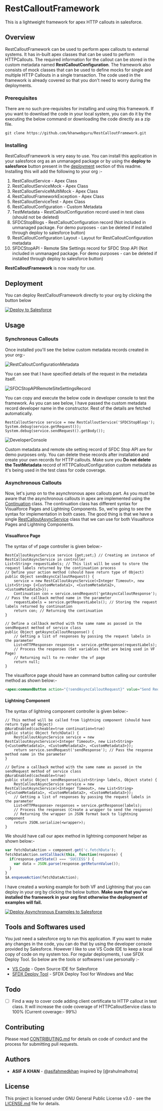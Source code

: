 # RestCalloutFramework

This is a lightweight framework for apex HTTP callouts in salesforce.

## Overview

RestCalloutFramework can be used to perform apex callouts to external systems. 
It has in-built apex classes that can be used to perform HTTPCallouts. 
The required information for the callout can be stored in the custom metadata named **RestCalloutConfiguration**.
The framework also consists of mock classes that can be used to define mocks for single
and multiple HTTP Callouts in a single transaction. The code used in the framework is already covered
so that you don't need to worry during the deployments.

### Prerequisites

There are no such pre-requisites for installing and using this framework. 
If you want to download the code in your local system, 
you can do it by the executing the below command or downloading the code directly as a zip file.

```
git clone https://github.com/khanwebguru/RestCalloutFramework.git
```

### Installing

RestCalloutFramework is very easy to use. You can install this application in your salesforce org as an unmanaged package or by using the **deploy to salesforce** button
present in the [deployment](#deployment) section of this readme. Installing this will add the following to your org :- 

1. RestCalloutService - Apex Class
2. RestCalloutServiceMock - Apex Class
3. RestCalloutServiceMultiMock - Apex Class
4. RestCalloutFrameworkException - Apex Class
5. RestCalloutServiceTest - Apex Class
6. RestCalloutConfiguration - Custom Metadata
7. TestMetadata - RestCalloutConfiguration record used in test class (should not be deleted)
8. SFDCStopBlogs - RestCalloutConfiguration record (Not included in unmanaged package. For demo purposes - can be deleted if installed through deploy to salesforce button)
9. RestCalloutConfiguration Layout - Layout for RestCalloutConfiguration metadata
10. SFDCStopAPI - Remote Site Settings record for SFDC Stop API (Not included in unmanaged package. For demo purposes - can be deleted if installed through deploy to salesforce button)

**RestCalloutFramework** is now ready for use.

## Deployment

You can deploy RestCalloutFramework directly to your org by clicking the button below

<a href="https://githubsfdeploy.herokuapp.com?owner=khanwebguru&repo=RestCalloutFramework&ref=gsdt">
  <img alt="Deploy to Salesforce"
       src="https://raw.githubusercontent.com/afawcett/githubsfdeploy/master/deploy.png">
</a>

## Usage

### Synchronous Callouts

Once installed you'll see the below custom metadata records created in your org:-

![RestCalloutConfigurationMetadata](https://github.com/khanwebguru/RestCalloutFramework/blob/main/Images/HTTPCalloutConfigurationMetadata.JPG)

You can see that I have specified details of the request in the metadata itself.

![SFDCStopAPIRemoteSiteSettingsRecord](https://github.com/khanwebguru/RestCalloutFramework/blob/main/Images/SFDCStopAPIRemoteSiteSettingsRecord.JPG)

You can copy and execute the below code in developer console to test the framework.
As you can see below, I have passed the custom metadata record developer name in the constructor.
Rest of the details are fetched automatically.

```apex
RestCalloutService service = new RestCalloutService('SFDCStopBlogs');
System.debug(service.getRequest());
System.debug(service.sendRequest().getBody());
```

![DeveloperConsole](https://github.com/khanwebguru/RestCalloutFramework/blob/main/Images/DeveloperConsole.JPG)

Custom metadata and remote site setting record of SFDC Stop API are for demo purposes only. 
You can delete these records after installation and create your own records for HTTP callouts.
Make sure you **Do not delete the TestMetadata** record  of HTTPCalloutConfiguration custom metadata as it's being used in the test class for code coverage.

### Asynchronous Callouts

Now, let's jump on to the asynchronous apex callouts part. As you must be aware that the asynchronous callouts in apex are implemented using the [Continuation](https://developer.salesforce.com/docs/atlas.en-us.apexcode.meta/apexcode/apex_class_System_Continuation.htm) class. The continuation class has different syntax for Visualforce Pages and Lightning Components. So, we're going to see the syntax for implementation in both cases. The good thing is that we have a single [RestCalloutAsyncService](https://github.com/khanwebguru/RestCalloutFramework/blob/main/force-app/main/default/classes/RestCalloutAsyncService.cls) class that we can use for both Visualforce Pages and Lightning Components.

#### Visualforce Page

The syntax of vf page controller is given below:-

```apex
RestCalloutAsyncService service {get;set;} // Creating an instance of RestCalloutAsyncService in controller
List<String> requestLabels; // This list will be used to store the request labels returned by the continuation process
// Define your action method (should have return type of Object)
public Object sendAsyncCalloutRequest() {
    service = new RestCalloutAsyncService(<Integer Timeout>, new List<String> {<CustomMetadata1>, <CustomMetadata2>, <CustomMetadata3>});       
    Continuation con = service.sendRequest('getAsyncCalloutResponse'); // Pass the callback method name in the parameter
    requestLabels = service.getRequestLabels(); // Storing the request labels returned by continuation
    return con; // Returning the continuation
}

// Define a callback method with the same name as passed in the sendRequest method of service class
public Object getAsyncCalloutResponse() {
    // Getting a list of responses by passing the request labels in the parameter
    List<HTTPResponse> responses = service.getResponse(requestLabels);
    // Process the responses (Set variables that are being used in VF Page)
    // Returning null to re-render the vf page
    return null;
}
```

The visualforce page should have an command button calling our controller method as shown below:-
```html
<apex:commandButton action="{!sendAsyncCalloutRequest}" value="Send Request"  reRender="<id of the block to re render>"/>
```

#### Lightning Component

The syntax of lightning component controller is given below:-

```apex
// This method will be called from lightning component (should have return type of Object)
@AuraEnabled(cacheable=true continuation=true)
public static Object fetchData() {
    RestCalloutAsyncService service = new RestCalloutAsyncService(<Integer Timeout>, new List<String> {<CustomMetadata1>, <CustomMetadata2>, <CustomMetadata3>});
    return service.sendRequest('sendResponse'); // Pass the response method name in the parameter
}

// Define a callback method with the same name as passed in the sendRequest method of service class
@AuraEnabled(cacheable=true)
public static Object sendResponse(List<String> labels, Object state) {
    RestCalloutAsyncService service = new RestCalloutAsyncService(<Integer Timeout>, new List<String> {<CustomMetadata1>, <CustomMetadata2>, <CustomMetadata3>});
    // Getting a list of responses by passing the request labels in the parameter
    List<HTTPResponse> responses = service.getResponse(labels);
    // Process the responses (Create a wrapper to send the response)
    // Returning the wrapper in JSON format back to lightning component
    return JSON.serialize(<wrapper>);
}
```

We should have call our apex method in lightning component helper as shown below:-
```js
var fetchDataAction = component.get('c.fetchData');
fetchDataAction.setCallback(this, function(response) {
  if(response.getState() === 'SUCCESS') {
    var data = JSON.parse(response.getReturnValue());
  }
}
$A.enqueueAction(fetchDataAction);
```

I have created a working example for both VF and Lightning that you can deploy in your org by clicking the below button. **Make sure that you've installed the framework in your org first otherwise the deployment of examples will fail.**

<a href="https://githubsfdeploy.herokuapp.com?owner=khanwebguru&repo=RestCalloutFramework&ref=asyncexample">
  <img alt="Deploy Asynchronous Examples to Salesforce"
       src="https://raw.githubusercontent.com/afawcett/githubsfdeploy/master/deploy.png">
</a>

## Tools and Softwares used

You just need a salesforce org to run this application. 
If you want to make any changes in the code, you can do that by using the developer console provided by Salesforce. 
However I like to use VS Code IDE to keep a local copy of code on my system too. For regular deployments, 
I use SFDX Deploy Tool. So below are the tools or softwares I use personally :-

* [VS Code](https://code.visualstudio.com) - Open Source IDE for Salesforce
* [SFDX Deploy Tool](https://github.com/rahulmalhotra/SFDX-Deploy-Tool) - SFDX Deploy Tool for Windows and Mac

## Todo

- [ ] Find a way to cover code adding client certificate to HTTP callout in test class. 
It will increase the code coverage of HTTPCalloutService class to 100% (Current coverage:- 99%)

## Contributing

Please read [CONTRIBUTING.md](CONTRIBUTING.md) for details on code of conduct and the process for submitting pull requests.

## Authors

* **ASIF A KHAN** - [@asifahmedkhan](https://www.linkedin.com/in/asifahmedkhan/) inspired by [@rahulmalhotra]

## License

This project is licensed under GNU General Public License v3.0 - see the [LICENSE.md](LICENSE.md) file for details.

